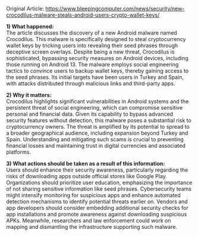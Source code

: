 Original Article: https://www.bleepingcomputer.com/news/security/new-crocodilus-malware-steals-android-users-crypto-wallet-keys/

**1) What happened:**  
The article discusses the discovery of a new Android malware named Crocodilus. This malware is specifically designed to steal cryptocurrency wallet keys by tricking users into revealing their seed phrases through deceptive screen overlays. Despite being a new threat, Crocodilus is sophisticated, bypassing security measures on Android devices, including those running on Android 13. The malware employs social engineering tactics to convince users to backup wallet keys, thereby gaining access to the seed phrases. Its initial targets have been users in Turkey and Spain, with attacks distributed through malicious links and third-party apps.

**2) Why it matters:**  
Crocodilus highlights significant vulnerabilities in Android systems and the persistent threat of social engineering, which can compromise sensitive personal and financial data. Given its capability to bypass advanced security features without detection, this malware poses a substantial risk to cryptocurrency owners. The threat is amplified by its potential to spread to a broader geographical audience, including expansion beyond Turkey and Spain. Understanding and mitigating such scams is crucial to preventing financial losses and maintaining trust in digital currencies and associated platforms.

**3) What actions should be taken as a result of this information:**  
Users should enhance their security awareness, particularly regarding the risks of downloading apps outside official stores like Google Play. Organizations should prioritize user education, emphasizing the importance of not sharing sensitive information like seed phrases. Cybersecurity teams might intensify monitoring for suspicious apps and enhance automated detection mechanisms to identify potential threats earlier on. Vendors and app developers should consider embedding additional security checks for app installations and promote awareness against downloading suspicious APKs. Meanwhile, researchers and law enforcement could work on mapping and dismantling the infrastructure supporting such malware.